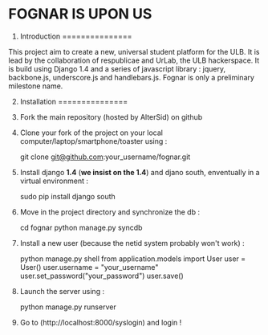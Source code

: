 # FOGNAR IS UPON US

1. Introduction
===============

This project aim to create a new, universal student platform for the ULB. It is lead by the collaboration of respublicae and UrLab, the ULB hackerspace.
It is build using Django 1.4 and a series of javascript library : jquery, backbone.js, underscore.js and handlebars.js. Fognar is only a preliminary milestone name.

2. Installation
===============

1. Fork the main repository (hosted by AlterSid) on github

2. Clone your fork of the project on your local computer/laptop/smartphone/toaster using :

    git clone git@github.com:your_username/fognar.git

3. Install django **1.4** (**we insist on the 1.4**) and djano south, enventually in a virtual environment :

    sudo pip install django south

4. Move in the project directory and synchronize the db :

    cd fognar
    python manage.py syncdb

5. Install a new user (because the netid system probably won't work) :

    python manage.py shell
    from application.models import User
    user = User()
    user.username = "your_username"
    user.set_password("your_password")
    user.save()

6. Launch the server using :

    python manage.py runserver

7. Go to (http://localhost:8000/syslogin) and login !


